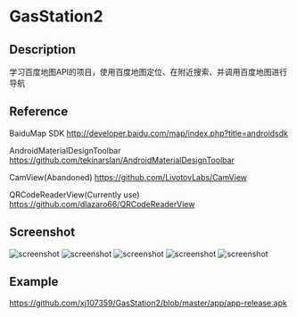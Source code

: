 ﻿# GasStation2

## Description

学习百度地图API的项目，使用百度地图定位、在附近搜索、并调用百度地图进行导航

## Reference

BaiduMap SDK                    http://developer.baidu.com/map/index.php?title=androidsdk

AndroidMaterialDesignToolbar    https://github.com/tekinarslan/AndroidMaterialDesignToolbar

CamView(Abandoned)              https://github.com/LivotovLabs/CamView

QRCodeReaderView(Currently use) https://github.com/dlazaro66/QRCodeReaderView

## Screenshot
<img src="https://github.com/xj107359/GasStation2/blob/master/Screenshot/screen01.png" alt="screenshot" width="auto" height="auto" />
<img src="https://github.com/xj107359/GasStation2/blob/master/Screenshot/screen02.png" alt="screenshot" width="auto" height="auto" />
<img src="https://github.com/xj107359/GasStation2/blob/master/Screenshot/screen03.png" alt="screenshot" width="auto" height="auto" />
<img src="https://github.com/xj107359/GasStation2/blob/master/Screenshot/screen04.png" alt="screenshot" width="auto" height="auto" />
<img src="https://github.com/xj107359/GasStation2/blob/master/Screenshot/screen05.png" alt="screenshot" width="auto" height="auto" />

## Example

https://github.com/xj107359/GasStation2/blob/master/app/app-release.apk

